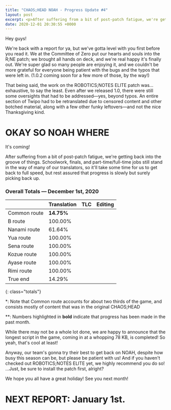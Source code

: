 ```yaml
---
title: "CHAOS;HEAD NOAH - Progress Update #4"
layout: post
excerpt: <p>After suffering from a bit of post-patch fatigue, we're getting back into the groove of things. Schoolwork, finals, and part-time/full-time jobs still stand in the way of many of our translators, so it'll take some time for us to get back to full speed, but rest assured that progress is slowly but surely picking back up.</p>
date: 2020-12-01 20:30:55 +0000
---
```


Hey guys!

We're back with a report for ya, but we've gotta level with you first before you read it. We at the Committee of Zero put our hearts and souls into the R;NE patch; we brought all hands on deck, and we're real happy it's finally out. We're super glad so many people are enjoying it, and we couldn't be more grateful for everyone being patient with the bugs and the typos that were left in. (1.0.2 coming soon for a few more of those, by the way!)

That being said, the work on the ROBOTICS;NOTES ELITE patch was... exhaustive, to say the least. Even after we released 1.0, there were still some oversights that had to be addressed—yes, beyond typos. An entire section of Twipo had to be retranslated due to censored content and other botched material, along with a few other funky leftovers—and not the nice Thanksgiving kind.

# OKAY SO NOAH WHERE

It's coming! 

After suffering from a bit of post-patch fatigue, we're getting back into the groove of things. Schoolwork, finals, and part-time/full-time jobs still stand in the way of many of our translators, so it'll take some time for us to get back to full speed, but rest assured that progress is slowly but surely picking back up.

### Overall Totals — December 1st, 2020

|              | **Translation** | **TLC** | **Editing** |
| ------------ | --------------- | ------- | ----------- |
| Common route | **14.75%**      |         |             |
| B route      | 100.00%         |         |             |
| Nanami route | 61.64%          |         |             |
| Yua route    | 100.00%         |         |             |
| Sena route   | 100.00%         |         |             |
| Kozue route  | 100.00%         |         |             |
| Ayase route  | 100.00%         |         |             |
| Rimi route   | 100.00%         |         |             |
| True end     | 14.29%          |         |             |
{: class="totals"}

\*: Note that Common route accounts for about two thirds of the game, and consists mostly of content that was in the original CHAOS;HEAD

\*\*: Numbers highlighted in **bold** indicate that progress has been made in the past month.

While there may not be a whole lot done, we are happy to announce that the longest script in the game, coming in at a whopping 78 KB, is completed! So yeah, that's cool at least! 

Anyway, our team's gonna try their best to get back on NOAH, despite how busy this season can be, but please be patient with us! And if you haven't checked out ROBOTICS;NOTES ELITE yet, we highly recommend you do so! ...Just, be sure to install the patch first, alright?

We hope you all have a great holiday! See you next month!

# NEXT REPORT: January 1st.